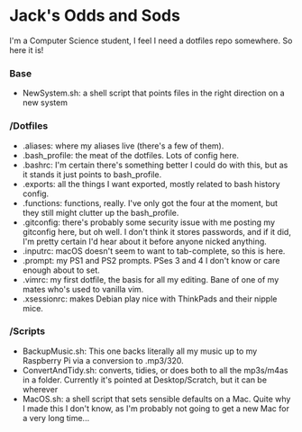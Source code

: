 # Jack's Odds and Sods

I'm a Computer Science student, I feel I need a dotfiles repo somewhere. So here it is!

### Base
* NewSystem.sh: a shell script that points files in the right direction on a new system

### /Dotfiles
* .aliases: where my aliases live (there's a few of them).
* .bash_profile: the meat of the dotfiles. Lots of config here.
* .bashrc: I'm certain there's something better I could do with this, but as it stands it just points to bash_profile.
* .exports: all the things I want exported, mostly related to bash history config.
* .functions: functions, really. I've only got the four at the moment, but they still might clutter up the bash_profile.
* .gitconfig: there's probably some security issue with me posting my gitconfig here, but oh well. I don't think it stores passwords, and if it did, I'm pretty certain I'd hear about it before anyone nicked anything.
* .inputrc: macOS doesn't seem to want to tab-complete, so this is here.
* .prompt: my PS1 and PS2 prompts. PSes 3 and 4 I don't know or care enough about to set.
* .vimrc: my first dotfile, the basis for all my editing. Bane of one of my mates who's used to vanilla vim.
* .xsessionrc: makes Debian play nice with ThinkPads and their nipple mice.

### /Scripts
* BackupMusic.sh: This one backs literally all my music up to my Raspberry Pi via a conversion to .mp3/320.
* ConvertAndTidy.sh: converts, tidies, or does both to all the mp3s/m4as in a folder. Currently it's pointed at Desktop/Scratch, but it can be wherever
* MacOS.sh: a shell script that sets sensible defaults on a Mac. Quite why I made this I don't know, as I'm probably not going to get a new Mac for a very long time...

